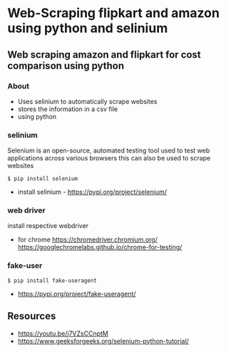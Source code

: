 # Web-Scraping flipkart and amazon using python and selinium 
## Web scraping amazon and flipkart for cost comparison using python

### About
* Uses selinium to automatically scrape websites
* stores the information in a csv file
* using python

### selinium 
Selenium is an open-source, automated testing tool used to test web applications across various browsers
this can also be used to scrape websites
```
$ pip install selenium
```
* install selinium - https://pypi.org/project/selenium/

### web driver
install respective webdriver 
* for chrome
  https://chromedriver.chromium.org/
  https://googlechromelabs.github.io/chrome-for-testing/

### fake-user 
```
$ pip install fake-useragent
```
* https://pypi.org/project/fake-useragent/

## Resources
* https://youtu.be/j7VZsCCnptM
* https://www.geeksforgeeks.org/selenium-python-tutorial/
